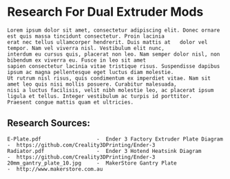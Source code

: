 # Research For Dual Extruder Mods
    Lorem ipsum dolor sit amet, consectetur adipiscing elit. Donec ornare est quis massa tincidunt consectetur. Proin lacinia 
    erat nec tellus ullamcorper hendrerit. Duis mattis at   dolor vel tempor. Nam vel viverra nisl. Vestibulum elit nunc, 
    interdum eu cursus quis, placerat non leo. Nam semper dolor nisl, non bibendum ex viverra eu. Fusce in leo sit amet 
    sapien consectetur lacinia vitae tristique risus. Suspendisse dapibus ipsum ac magna pellentesque eget luctus diam molestie. 
    Ut rutrum nisl risus, quis condimentum ex imperdiet vitae. Nam sit amet leo quis nisi mollis posuere. Curabitur malesuada, 
    nisi a luctus facilisis, velit nibh molestie leo, ac placerat ipsum ligula et tellus. Integer vestibulum ac turpis id porttitor. 
    Praesent congue mattis quam et ultricies. 

## Research Sources:
    E-Plate.pdf                  -  Ender 3 Factory Extruder Plate Diagram    -  https://github.com/Creality3DPrinting/Ender-3
    Radiator.pdf                 -  Ender 3 Hotend Heatsink Diagram           -  https://github.com/Creality3DPrinting/Ender-3
    20mm_gantry_plate_10.jpg     -  MakerStore Gantry Plate                   -  http://www.makerstore.com.au
